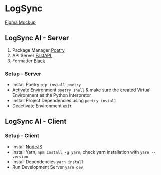 # LogSync

[Figma Mockup](https://www.figma.com/file/Rj8EIKKLTXFQBfT6CEShzR/Google-Hackathon?type=whiteboard&node-id=0-1)

## LogSync AI - Server

1. Package Manager [Poetry](https://python-poetry.org/)
2. API Server [FastAPI](https://fastapi.tiangolo.com/),
3. Formatter [Black](https://marketplace.visualstudio.com/items?itemName=ms-python.black-formatter)

### Setup - Server

- Install Poetry `pip install poetry`
- Activate Environment `poetry shell` & make sure the created Virtual Environment as the Python Interpretor
- Install Project Dependencies using `poetry install`
- Deactivate Environment `exit`

## LogSync AI - Client

### Setup - Client

- Install [NodeJS](https://nodejs.org/en)
- Install Yarn, `npm install -g yarn`, check yarn installation with `yarn --version`
- Install Dependencies `yarn install`
- Run Development Server `yarn dev`
